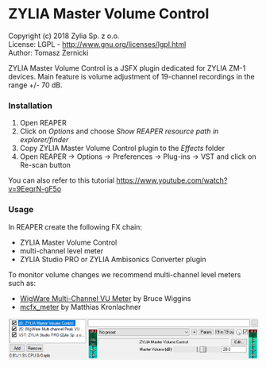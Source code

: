 # ZYLIA Master Volume Control

Copyright (c) 2018 Zylia Sp. z o.o. <br>
License: LGPL - http://www.gnu.org/licenses/lgpl.html <br>
Author: Tomasz Żernicki <br>


ZYLIA Master Volume Control is a JSFX plugin dedicated for ZYLIA ZM-1 devices.
Main feature is volume adjustment of 19-channel recordings in the range +/- 70 dB.


### Installation
1. Open REAPER
2. Click on *Options* and choose *Show REAPER resource path in explorer/finder*
3. Copy ZYLIA Master Volume Control plugin to the *Effects* folder
4. Open REAPER -> Options -> Preferences -> Plug-ins -> VST and click on Re-scan button

You can also refer to this tutorial https://www.youtube.com/watch?v=9EegrN-gF5o

### Usage
In REAPER create the following FX chain:
* ZYLIA Master Volume Control
* multi-channel level meter
* ZYLIA Studio PRO or ZYLIA Ambisonics Converter plugin

To monitor volume changes we recommend multi-channel level meters such as:
* [WigWare Multi-Channel VU Meter](http://www.brucewiggins.co.uk/wp-content/uploads/2016/04/WigMCVUMeter.zip) by Bruce Wiggins
* [mcfx_meter](http://www.matthiaskronlachner.com/?p=1910) by Matthias Kronlachner

![ZYLIA Master Volume Control](./docs/zylia-master-volume-control-fx-chain.png)

